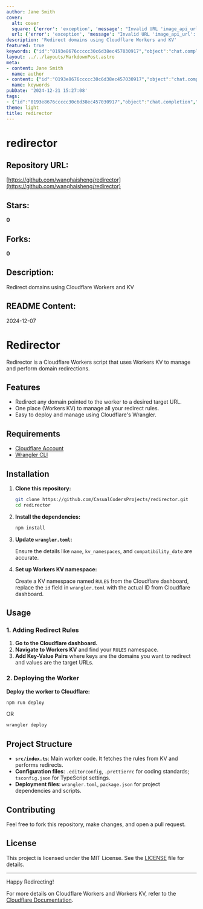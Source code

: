 ```yaml
---
author: Jane Smith
cover:
  alt: cover
  square: {'error': 'exception', 'message': "Invalid URL 'image_api_url': No scheme supplied. Perhaps you meant https://image_api_url?"}
  url: {'error': 'exception', 'message': "Invalid URL 'image_api_url': No scheme supplied. Perhaps you meant https://image_api_url?"}
description: 'Redirect domains using Cloudflare Workers and KV'
featured: true
keywords: {"id":"0193e8676ccccc30c6d38ec457030917","object":"chat.completion","created":1734770912,"model":"Qwen/Qwen2.5-7B-Instruct","choices":[{"index":0,"message":{"role":"assistant","content":"### Keywords and Tags\n\n- Cloudflare Workers\n- KV (Key-Value Storage)\n- Domain Redirection\n- Wrangler CLI\n- GitHub Repository\n- Deployment\n- Cloudflare Account\n- TypeScript\n- MIT License\n- Project Structure\n- Contributing\n- Documentation\n\n### Tags\n\n- #Cloudflare\n- #WebDevelopment\n- #DomainManagement\n- #WorkersKV\n- #JavaScript\n- #TypeScript\n- #Redirection\n- #APIs\n- #DeploymentTools\n- #OpenSource"},"finish_reason":"stop"}],"usage":{"prompt_tokens":558,"completion_tokens":109,"total_tokens":667},"system_fingerprint":""}
layout: ../../layouts/MarkdownPost.astro
meta:
- content: Jane Smith
  name: author
- content: {"id":"0193e8676ccccc30c6d38ec457030917","object":"chat.completion","created":1734770912,"model":"Qwen/Qwen2.5-7B-Instruct","choices":[{"index":0,"message":{"role":"assistant","content":"### Keywords and Tags\n\n- Cloudflare Workers\n- KV (Key-Value Storage)\n- Domain Redirection\n- Wrangler CLI\n- GitHub Repository\n- Deployment\n- Cloudflare Account\n- TypeScript\n- MIT License\n- Project Structure\n- Contributing\n- Documentation\n\n### Tags\n\n- #Cloudflare\n- #WebDevelopment\n- #DomainManagement\n- #WorkersKV\n- #JavaScript\n- #TypeScript\n- #Redirection\n- #APIs\n- #DeploymentTools\n- #OpenSource"},"finish_reason":"stop"}],"usage":{"prompt_tokens":558,"completion_tokens":109,"total_tokens":667},"system_fingerprint":""}
  name: keywords
pubDate: '2024-12-21 15:27:08'
tags:
- {"id":"0193e8676ccccc30c6d38ec457030917","object":"chat.completion","created":1734770912,"model":"Qwen/Qwen2.5-7B-Instruct","choices":[{"index":0,"message":{"role":"assistant","content":"### Keywords and Tags\n\n- Cloudflare Workers\n- KV (Key-Value Storage)\n- Domain Redirection\n- Wrangler CLI\n- GitHub Repository\n- Deployment\n- Cloudflare Account\n- TypeScript\n- MIT License\n- Project Structure\n- Contributing\n- Documentation\n\n### Tags\n\n- #Cloudflare\n- #WebDevelopment\n- #DomainManagement\n- #WorkersKV\n- #JavaScript\n- #TypeScript\n- #Redirection\n- #APIs\n- #DeploymentTools\n- #OpenSource"},"finish_reason":"stop"}],"usage":{"prompt_tokens":558,"completion_tokens":109,"total_tokens":667},"system_fingerprint":""}
theme: light
title: redirector
---
```


# redirector

## Repository URL: 
[https://github.com/wanghaisheng/redirector](https://github.com/wanghaisheng/redirector)

## Stars: 
**0**

## Forks: 
**0**

## Description: 
Redirect domains using Cloudflare Workers and KV

## README Content: 
2024-12-07

# Redirector

Redirector is a Cloudflare Workers script that uses Workers KV to manage and perform domain redirections.

## Features

- Redirect any domain pointed to the worker to a desired target URL.
- One place (Workers KV) to manage all your redirect rules.
- Easy to deploy and manage using Cloudflare's Wrangler.

## Requirements

- [Cloudflare Account](https://dash.cloudflare.com/)
- [Wrangler CLI](https://developers.cloudflare.com/workers/wrangler/)

## Installation

1. **Clone this repository:**

    ```sh
    git clone https://github.com/CasualCodersProjects/redirector.git
    cd redirector
    ```

2. **Install the dependencies:**

    ```sh
    npm install
    ```

3. **Update `wrangler.toml`:**

   Ensure the details like `name`, `kv_namespaces`, and `compatibility_date` are accurate.

4. **Set up Workers KV namespace:**

   Create a KV namespace named `RULES` from the Cloudflare dashboard, replace the `id` field in `wrangler.toml` with the actual ID from Cloudflare dashboard.

## Usage

### 1. Adding Redirect Rules

1. **Go to the Cloudflare dashboard.**
2. **Navigate to Workers KV** and find your `RULES` namespace.
3. **Add Key-Value Pairs** where keys are the domains you want to redirect and values are the target URLs.

### 2. Deploying the Worker

**Deploy the worker to Cloudflare:**

```sh
npm run deploy
```
OR
```sh
wrangler deploy
```

## Project Structure

- **`src/index.ts`**: Main worker code. It fetches the rules from KV and performs redirects.
- **Configuration files**: `.editorconfig`, `.prettierrc` for coding standards; `tsconfig.json` for TypeScript settings.
- **Deployment files**: `wrangler.toml`, `package.json` for project dependencies and scripts.

## Contributing

Feel free to fork this repository, make changes, and open a pull request.

## License

This project is licensed under the MIT License. See the [LICENSE](./LICENSE) file for details.

---

Happy Redirecting!

For more details on Cloudflare Workers and Workers KV, refer to the [Cloudflare Documentation](https://developers.cloudflare.com/workers/).

